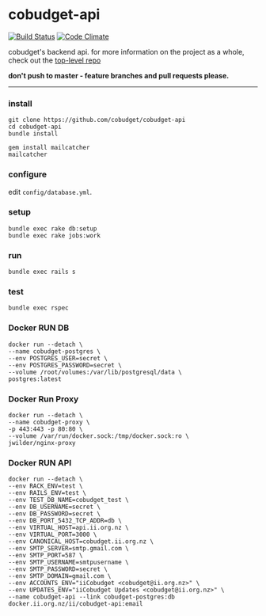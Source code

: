 # cobudget-api

[![Build Status](https://travis-ci.org/cobudget/cobudget-api.svg?branch=master)](https://travis-ci.org/cobudget/cobudget-api)
[![Code Climate](https://codeclimate.com/github/cobudget/cobudget-api/badges/gpa.svg)](https://codeclimate.com/github/cobudget/cobudget-api)

cobudget's backend api. for more information on the project as a whole, check out the [top-level repo](https://github.com/cobudget/cobudget)

**don't push to master - feature branches and pull requests please.**

---

### install

```
git clone https://github.com/cobudget/cobudget-api
cd cobudget-api
bundle install

gem install mailcatcher
mailcatcher
```

### configure

edit `config/database.yml`.

### setup

```
bundle exec rake db:setup
bundle exec rake jobs:work
```

### run

```
bundle exec rails s
```

### test

```
bundle exec rspec
```

### Docker RUN DB

```
docker run --detach \
--name cobudget-postgres \
--env POSTGRES_USER=secret \
--env POSTGRES_PASSWORD=secret \
--volume /root/volumes:/var/lib/postgresql/data \
postgres:latest
```

### Docker Run Proxy

```
docker run --detach \
--name cobudget-proxy \
-p 443:443 -p 80:80 \
--volume /var/run/docker.sock:/tmp/docker.sock:ro \
jwilder/nginx-proxy
```

### Docker RUN API
```
docker run --detach \
--env RACK_ENV=test \
--env RAILS_ENV=test \
--env TEST_DB_NAME=cobudget_test \
--env DB_USERNAME=secret \
--env DB_PASSWORD=secret \
--env DB_PORT_5432_TCP_ADDR=db \
--env VIRTUAL_HOST=api.ii.org.nz \
--env VIRTUAL_PORT=3000 \
--env CANONICAL_HOST=cobudget.ii.org.nz \
--env SMTP_SERVER=smtp.gmail.com \
--env SMTP_PORT=587 \
--env SMTP_USERNAME=smtpusername \
--env SMTP_PASSWORD=secret \
--env SMTP_DOMAIN=gmail.com \
--env ACCOUNTS_ENV="iiCobudget <cobudget@ii.org.nz>" \
--env UPDATES_ENV="iiCobudget Updates <cobudget@ii.org.nz>" \
--name cobudget-api --link cobudget-postgres:db docker.ii.org.nz/ii/cobudget-api:email 